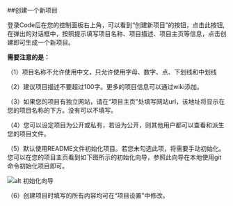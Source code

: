 ##创建一个新项目


登录Code后在您的控制面板右上角，可以看到“创建新项目”的按钮，点击此按钮,在弹出的对话框中，按照提示填写项目名称、项目描述、项目主页等信息，点击创建即可生成一个新项目。


**需要注意的是：**


（1）项目名称不允许使用中文，只允许使用字母、数字、点、下划线和中划线


（2）建议项目描述不要超过100字。更多的项目信息可以通过wiki添加。


（3）如果您的项目有独立网站，请在“项目主页”处填写网站url，该地址将显示在您的项目名称的下方。没有可以不填写。
 
（4）您可以设定项目为公开或私有，若设为公开，则其他用户都可以查看和派生您的项目文件。


（5）默认使用README文件初始化项目。若您未勾选此项，将需要手动初始化。您可以在您的项目主页看到如下图所示的初始化向导，参照此向导在本地使用git命令初始化项目即可。


![alt 初始化向导](/images/FAQ_2_1_5.jpg "初始化向导")

 
（6）创建项目时填写的所有内容均可在“项目设置”中修改。
